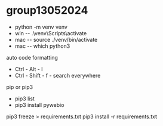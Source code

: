 # group13052024

- python -m venv venv
- win -- .\venv\Scripts\activate
- mac -- source ./venv/bin/activate
- mac -- which python3

auto code formatting
- Ctrl - Alt - l
- Ctrl - Shift - f   - search everywhere

pip or pip3

- pip3 list
- pip3 install pywebio

pip3 freeze > requirements.txt 
pip3 install -r requirements.txt
